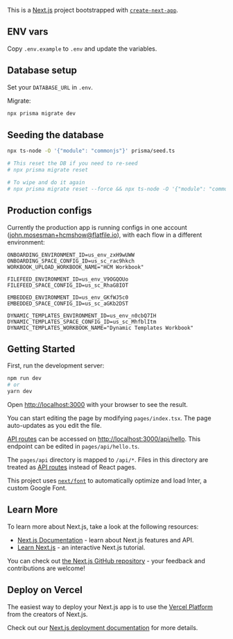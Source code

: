 This is a [Next.js](https://nextjs.org/) project bootstrapped with [`create-next-app`](https://github.com/vercel/next.js/tree/canary/packages/create-next-app).

## ENV vars

Copy `.env.example` to `.env` and update the variables.

## Database setup

Set your `DATABASE_URL` in `.env`.

Migrate:

```bash
npx prisma migrate dev
```

## Seeding the database

```bash
npx ts-node -O '{"module": "commonjs"}' prisma/seed.ts

# This reset the DB if you need to re-seed
# npx prisma migrate reset

# To wipe and do it again
# npx prisma migrate reset --force && npx ts-node -O '{"module": "commonjs"}' prisma/seed.ts
```

## Production configs

Currently the production app is running configs in one account (john.mosesman+hcmshow@flatfile.io), with each flow in a different environment:

```
ONBOARDING_ENVIRONMENT_ID=us_env_zxH9wUWW
ONBOARDING_SPACE_CONFIG_ID=us_sc_rac9hkch
WORKBOOK_UPLOAD_WORKBOOK_NAME="HCM Workbook"

FILEFEED_ENVIRONMENT_ID=us_env_V9OGQOUo
FILEFEED_SPACE_CONFIG_ID=us_sc_RhaG8IOT

EMBEDDED_ENVIRONMENT_ID=us_env_GKfWJ5c0
EMBEDDED_SPACE_CONFIG_ID=us_sc_aGKb2DST

DYNAMIC_TEMPLATES_ENVIRONMENT_ID=us_env_n0cbQ7IH
DYNAMIC_TEMPLATES_SPACE_CONFIG_ID=us_sc_MhfblItm
DYNAMIC_TEMPLATES_WORKBOOK_NAME="Dynamic Templates Workbook"
```

## Getting Started

First, run the development server:

```bash
npm run dev
# or
yarn dev
```

Open [http://localhost:3000](http://localhost:3000) with your browser to see the result.

You can start editing the page by modifying `pages/index.tsx`. The page auto-updates as you edit the file.

[API routes](https://nextjs.org/docs/api-routes/introduction) can be accessed on [http://localhost:3000/api/hello](http://localhost:3000/api/hello). This endpoint can be edited in `pages/api/hello.ts`.

The `pages/api` directory is mapped to `/api/*`. Files in this directory are treated as [API routes](https://nextjs.org/docs/api-routes/introduction) instead of React pages.

This project uses [`next/font`](https://nextjs.org/docs/basic-features/font-optimization) to automatically optimize and load Inter, a custom Google Font.

## Learn More

To learn more about Next.js, take a look at the following resources:

- [Next.js Documentation](https://nextjs.org/docs) - learn about Next.js features and API.
- [Learn Next.js](https://nextjs.org/learn) - an interactive Next.js tutorial.

You can check out [the Next.js GitHub repository](https://github.com/vercel/next.js/) - your feedback and contributions are welcome!

## Deploy on Vercel

The easiest way to deploy your Next.js app is to use the [Vercel Platform](https://vercel.com/new?utm_medium=default-template&filter=next.js&utm_source=create-next-app&utm_campaign=create-next-app-readme) from the creators of Next.js.

Check out our [Next.js deployment documentation](https://nextjs.org/docs/deployment) for more details.
